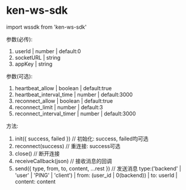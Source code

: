 # ken-ws-sdk

import wssdk from 'ken-ws-sdk'

参数(必传):

1. userId | number | default:0
2. socketURL | string
3. appKey | string

参数(可选):

1. heartbeat_allow | boolean | default:true
2. heartbeat_interval_time | number | default:3000
3. reconnect_allow | boolean | default:true
4. reconnect_limit | number | default:3
5. reconnect_interval_timer | number | default:3000

方法:

1. init({ success, failed }) // 初始化: success, failed均可选
2. reconnect(success) // 重连接: success可选
3. close() // 断开连接
4. receiveCallback(json) // 接收消息的回调
5. send({ type, from, to, content, ...rest }) // 发送消息 type:('backend' | 'user' | 'PING' | 'client') | from: (user_id | 0(backend)) | to: userId | content: content